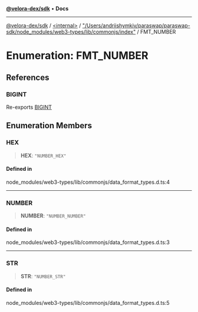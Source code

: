 [**@velora-dex/sdk**](../../../../README.md) • **Docs**

***

[@velora-dex/sdk](../../../../globals.md) / [\<internal\>](../../../README.md) / ["/Users/andriishymkiv/paraswap/paraswap-sdk/node\_modules/web3-types/lib/commonjs/index"](../README.md) / FMT\_NUMBER

# Enumeration: FMT\_NUMBER

## References

### BIGINT

Re-exports [BIGINT](../../../README.md#bigint)

## Enumeration Members

### HEX

> **HEX**: `"NUMBER_HEX"`

#### Defined in

node\_modules/web3-types/lib/commonjs/data\_format\_types.d.ts:4

***

### NUMBER

> **NUMBER**: `"NUMBER_NUMBER"`

#### Defined in

node\_modules/web3-types/lib/commonjs/data\_format\_types.d.ts:3

***

### STR

> **STR**: `"NUMBER_STR"`

#### Defined in

node\_modules/web3-types/lib/commonjs/data\_format\_types.d.ts:5
